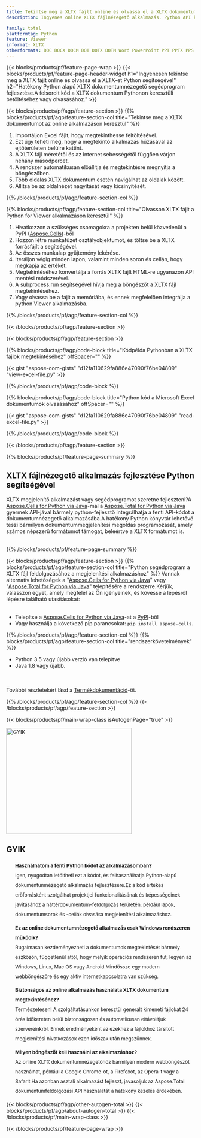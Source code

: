 ```yaml
---
title: Tekintse meg a XLTX fájlt online és olvassa el a XLTX dokumentumot Python segítségével
description: Ingyenes online XLTX fájlnézegető alkalmazás. Python API kód a XLTX fájl olvasásához a megjelenítő alkalmazás számára.

family: total
platformtag: Python
feature: Viewer
informat: XLTX
otherformats: DOC DOCX DOCM DOT DOTX DOTM Word PowerPoint PPT PPTX PPS PPSX PPSM PPTM POTX POTM Excel XLS XLSX XLSM XLSB XLTX XLTM PDF Image BMP GIF JPG JPEG PNG SVG TIF TIFF
---
```

{{< blocks/products/pf/feature-page-wrap >}}
{{< blocks/products/pf/feature-page-header-widget h1="Ingyenesen tekintse meg a XLTX fájlt online és olvassa el a XLTX-et Python segítségével" h2="Hatékony Python alapú XLTX dokumentumnézegető segédprogram fejlesztése.A felsorolt kód a XLTX dokumentum Pythonon keresztüli betöltéséhez vagy olvasásához." >}}




{{< blocks/products/pf/agp/feature-section >}}
{{% blocks/products/pf/agp/feature-section-col title="Tekintse meg a XLTX dokumentumot az online alkalmazáson keresztül" %}}

1.  Importáljon Excel fájlt, hogy megtekinthesse feltöltésével.
1. Ezt úgy teheti meg, hogy a megtekintő alkalmazás húzásával az ejtőterületen belülre kattint.
1. A XLTX fájl méretétől és az internet sebességétől függően várjon néhány másodpercet.
1. A rendszer automatikusan előállítja és megtekintésre megnyitja a böngészőben.
1. Több oldalas XLTX dokumentum esetén navigálhat az oldalak között.
1. Állítsa be az oldalnézet nagyítását vagy kicsinyítését.

{{% /blocks/products/pf/agp/feature-section-col %}}

{{% blocks/products/pf/agp/feature-section-col title="Olvasson XLTX fájlt a Python for Viewer alkalmazáson keresztül" %}}

1. Hivatkozzon a szükséges csomagokra a projekten belül közvetlenül a PyPI ([Aspose.Cells](https://pypi.org/project/aspose-cells/))-ből
1. Hozzon létre munkafüzet osztályobjektumot, és töltse be a XLTX forrásfájlt a segítségével.
1. Az összes munkalap gyűjtemény lekérése.
1. Iteráljon végig minden lapon, valamint minden soron és cellán, hogy megkapja az értékét.
1. Megtekintéséhez konvertálja a forrás XLTX fájlt HTML-re ugyanazon API mentési módszerével.
1. A subprocess.run segítségével hívja meg a böngészőt a XLTX fájl megtekintéséhez.
1. Vagy olvassa be a fájlt a memóriába, és ennek megfelelően integrálja a python Viewer alkalmazásba.

{{% /blocks/products/pf/agp/feature-section-col %}}

{{< /blocks/products/pf/agp/feature-section >}}


{{< blocks/products/pf/agp/feature-section >}}

{{% blocks/products/pf/agp/code-block title="Kódpélda Pythonban a XLTX fájlok megtekintéséhez" offSpacer="" %}}

{{< gist "aspose-com-gists" "d12fa110629fa886e47090f76be04809" "view-excel-file.py" >}}

{{% /blocks/products/pf/agp/code-block %}}

{{% blocks/products/pf/agp/code-block title="Python kód a Microsoft Excel dokumentumok olvasásához" offSpacer="" %}}

{{< gist "aspose-com-gists" "d12fa110629fa886e47090f76be04809" "read-excel-file.py" >}}

{{% /blocks/products/pf/agp/code-block %}}

{{< /blocks/products/pf/agp/feature-section >}}

{{% blocks/products/pf/feature-page-summary %}}


<h2>XLTX fájlnézegető alkalmazás fejlesztése Python segítségével</h2>

XLTX megjelenítő alkalmazást vagy segédprogramot szeretne fejleszteni?A [Aspose.Cells for Python via Java](https://products.aspose.com/cells/python-java/)-mal a [Aspose.Total for Python via Java](https://products.aspose.com/total/python-java/) gyermek API-jával bármely python-fejlesztő integrálhatja a fenti API-kódot a dokumentumnézegető alkalmazásába.A hatékony Python könyvtár lehetővé teszi bármilyen dokumentummegjelenítési megoldás programozását, amely számos népszerű formátumot támogat, beleértve a XLTX formátumot is.<br /><br />

{{% /blocks/products/pf/feature-page-summary %}}

{{< blocks/products/pf/agp/feature-section >}}
{{% blocks/products/pf/agp/feature-section-col title="Python segédprogram a XLTX fájl feldolgozásához a megjelenítési alkalmazáshoz" %}}
Vannak alternatív lehetőségek a "[Aspose.Cells for Python via Java](https://products.aspose.com/cells/python-java/)" vagy "[Aspose.Total for Python via Java](https://products.aspose.com/total/python-java/)" telepítésére a rendszerre.Kérjük, válasszon egyet, amely megfelel az Ön igényeinek, és kövesse a lépésről lépésre található utasításokat:<br /><br />

- Telepítse a [Aspose.Cells for Python via Java](https://products.aspose.com/cells/python-java/)-at a [PyPI](https://pypi.org/project/aspose-cells/)-ből
- Vagy használja a következő pip parancsokat: ```pip install aspose-cells```.

{{% /blocks/products/pf/agp/feature-section-col %}}
{{% blocks/products/pf/agp/feature-section-col title="rendszerkövetelmények" %}}

- Python 3.5 vagy újabb verzió van telepítve
- Java 1.8 vagy újabb.

<br /><br />
További részletekért lásd a [Termékdokumentáció](https://docs.aspose.com/cells/python-java/system-requirements/)-öt.

{{% /blocks/products/pf/agp/feature-section-col %}}
{{< /blocks/products/pf/agp/feature-section >}}


{{< blocks/products/pf/main-wrap-class isAutogenPage="true" >}}

<style>.howtolist li{margin-right: 0!important;line-height: 26px;position: relative;margin-bottom: 10px;font-size: 13px;list-style-type: none;}</style>
<div class="col-md-12 tl bg-gray-dark howtolist section">
  <a class="anchor" name="faqpage"></a>
  <div class="container tl dflex" itemscope="" itemtype="https://schema.org/FAQPage">
      <div class="col-md-4 howtosectiongfx">
          <img class="social-panel-hide-on-mobile" src="https://www.groupdocs.cloud/templates/brand/images/groupdocs/conversion/groupdocs_conversion-brand.png" alt="GYIK" width="335" height="283">
      </div>
      <div class="howtosection col-md-8">
          <div>
              <h2>GYIK</h2>
              <ul>
                  <li itemscope="" itemprop="mainEntity" itemtype="https://schema.org/Question">
                      <div>
                          <span itemprop="name"><b>Használhatom a fenti Python kódot az alkalmazásomban?</b></span>
                      </div>
                      <div itemscope="" itemprop="acceptedAnswer" itemtype="https://schema.org/Answer">
                          <span itemprop="text">Igen, nyugodtan letöltheti ezt a kódot, és felhasználhatja Python-alapú dokumentumnézegető alkalmazás fejlesztésére.Ez a kód értékes erőforrásként szolgálhat projektjei funkcionalitásának és képességeinek javításához a háttérdokumentum-feldolgozás területén, például lapok, dokumentumsorok és -cellák olvasása megjelenítési alkalmazáshoz.</span>
                      </div>
                  </li>
                  <li itemscope="" itemprop="mainEntity" itemtype="https://schema.org/Question">
                      <div>
                          <span itemprop="name"><b>Ez az online dokumentumnézegető alkalmazás csak Windows rendszeren működik?</b></span>
                      </div>
                      <div itemscope="" itemprop="acceptedAnswer" itemtype="https://schema.org/Answer">
                          <span itemprop="text">Rugalmasan kezdeményezheti a dokumentumok megtekintését bármely eszközön, függetlenül attól, hogy melyik operációs rendszeren fut, legyen az Windows, Linux, Mac OS vagy Android.Mindössze egy modern webböngészőre és egy aktív internetkapcsolatra van szükség.</span>
                      </div>
                  </li>
                  <li itemscope="" itemprop="mainEntity" itemtype="https://schema.org/Question">
                      <div>
                          <span itemprop="name"><b>Biztonságos az online alkalmazás használata XLTX dokumentum megtekintéséhez?</b></span>
                      </div>
                      <div itemscope="" itemprop="acceptedAnswer" itemtype="https://schema.org/Answer">
                          <span itemprop="text">Természetesen! A szolgáltatásunkon keresztül generált kimeneti fájlokat 24 órás időkereten belül biztonságosan és automatikusan eltávolítjuk szervereinkről. Ennek eredményeként az ezekhez a fájlokhoz társított megjelenítési hivatkozások ezen időszak után megszűnnek.</span>
                      </div>
                  </li>                 
                  <li itemscope="" itemprop="mainEntity" itemtype="https://schema.org/Question">
                      <div>
                          <span itemprop="name"><b>Milyen böngészőt kell használni az alkalmazáshoz?</b></span>
                      </div>
                      <div itemscope="" itemprop="acceptedAnswer" itemtype="https://schema.org/Answer">
                          <span itemprop="text">Az online XLTX dokumentumnézegetőhöz bármilyen modern webböngészőt használhat, például a Google Chrome-ot, a Firefoxot, az Opera-t vagy a Safarit.Ha azonban asztali alkalmazást fejleszt, javasoljuk az Aspose.Total dokumentumfeldolgozási API használatát a hatékony kezelés érdekében.</span>
                      </div>
                  </li>
              </ul>
          </div>
      </div>
  </div>

{{< blocks/products/pf/agp/other-autogen-total >}}
{{< blocks/products/pf/agp/about-autogen-total >}}
{{< /blocks/products/pf/main-wrap-class >}}

{{< /blocks/products/pf/feature-page-wrap >}}